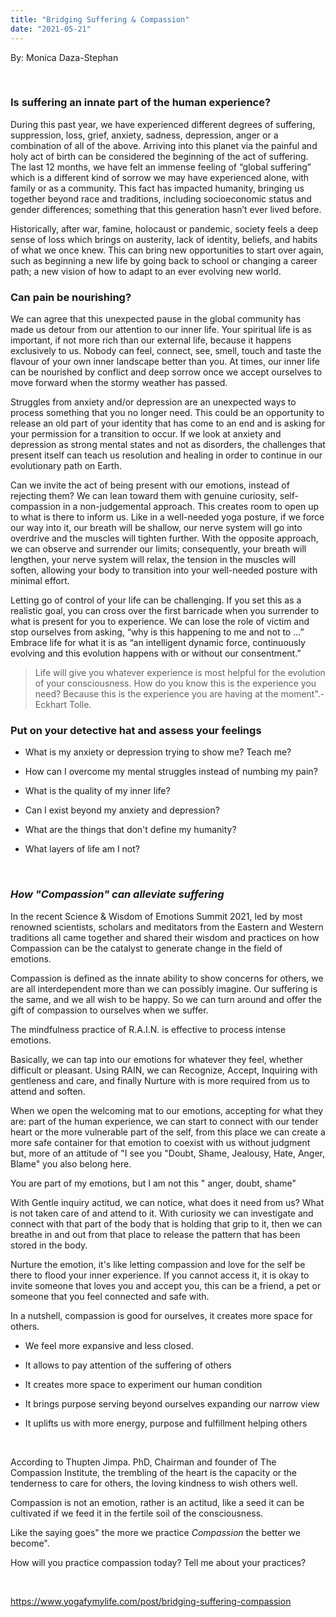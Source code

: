 ```yaml
---
title: "Bridging Suffering & Compassion"
date: "2021-05-21"
---
```


By: Monica Daza-Stephan

 

### **Is suffering an innate part of the human experience?**

During this past year, we have experienced different degrees of suffering, suppression, loss, grief, anxiety, sadness, depression, anger or a combination of all of the above. Arriving into this planet via the painful and holy act of birth can be considered the beginning of the act of suffering. The last 12 months, we have felt an immense feeling of “global suffering” which is a different kind of sorrow we may have experienced alone, with family or as a community. This fact has impacted humanity, bringing us together beyond race and traditions, including socioeconomic status and gender differences; something that this generation hasn’t ever lived before.

Historically, after war, famine, holocaust or pandemic, society feels a deep sense of loss which brings on austerity, lack of identity, beliefs, and habits of what we once knew. This can bring new opportunities to start over again, such as beginning a new life by going back to school or changing a career path; a new vision of how to adapt to an ever evolving new world.

### **Can pain be nourishing?**

We can agree that this unexpected pause in the global community has made us detour from our attention to our inner life. Your spiritual life is as important, if not more rich than our external life, because it happens exclusively to us. Nobody can feel, connect, see, smell, touch and taste the flavour of your own inner landscape better than you. At times, our inner life can be nourished by conflict and deep sorrow once we accept ourselves to move forward when the stormy weather has passed.

Struggles from anxiety and/or depression are an unexpected ways to process something that you no longer need. This could be an opportunity to release an old part of your identity that has come to an end and is asking for your permission for a transition to occur. If we look at anxiety and depression as strong mental states and not as disorders, the challenges that present itself can teach us resolution and healing in order to continue in our evolutionary path on Earth.

Can we invite the act of being present with our emotions, instead of rejecting them? We can lean toward them with genuine curiosity, self-compassion in a non-judgemental approach. This creates room to open up to what is there to inform us. Like in a well-needed yoga posture, if we force our way into it, our breath will be shallow, our nerve system will go into overdrive and the muscles will tighten further. With the opposite approach, we can observe and surrender our limits; consequently, your breath will lengthen, your nerve system will relax, the tension in the muscles will soften, allowing your body to transition into your well-needed posture with minimal effort.

Letting go of control of your life can be challenging. If you set this as a realistic goal, you can cross over the first barricade when you surrender to what is present for you to experience. We can lose the role of victim and stop ourselves from asking, “why is this happening to me and not to …” Embrace life for what it is as “an intelligent dynamic force, continuously evolving and this evolution happens with or without our consentment.”

> Life will give you whatever experience is most helpful for the evolution of your consciousness. How do you know this is the experience you need? Because this is the experience you are having at the moment".- Eckhart Tolle.

### **Put on your detective hat and assess your feelings**

- What is my anxiety or depression trying to show me? Teach me?

- How can I overcome my mental struggles instead of numbing my pain?
    
- What is the quality of my inner life?
    
- Can I exist beyond my anxiety and depression?
    
- What are the things that don't define my humanity?
    
- What layers of life am I not?
    

 

### _**How "Compassion" can alleviate suffering**_

In the recent Science & Wisdom of Emotions Summit 2021, led by most renowned scientists, scholars and meditators from the Eastern and Western traditions all came together and shared their wisdom and practices on how Compassion can be the catalyst to generate change in the field of emotions.

Compassion is defined as the innate ability to show concerns for others, we are all interdependent more than we can possibly imagine. Our suffering is the same, and we all wish to be happy. So we can turn around and offer the gift of compassion to ourselves when we suffer.

The mindfulness practice of R.A.I.N. is effective to process intense emotions.

Basically, we can tap into our emotions for whatever they feel, whether difficult or pleasant. Using RAIN, we can Recognize, Accept, Inquiring with gentleness and care, and finally Nurture with is more required from us to attend and soften.

When we open the welcoming mat to our emotions, accepting for what they are: part of the human experience, we can start to connect with our tender heart or the more vulnerable part of the self, from this place we can create a more safe container for that emotion to coexist with us without judgment but, more of an attitude of "I see you "Doubt, Shame, Jealousy, Hate, Anger, Blame" you also belong here.

You are part of my emotions, but I am not this " anger, doubt, shame"

With Gentle inquiry actitud, we can notice, what does it need from us? What is not taken care of and attend to it. With curiosity we can investigate and connect with that part of the body that is holding that grip to it, then we can breathe in and out from that place to release the pattern that has been stored in the body.

Nurture the emotion, it's like letting compassion and love for the self be there to flood your inner experience. If you cannot access it, it is okay to invite someone that loves you and accept you, this can be a friend, a pet or someone that you feel connected and safe with.

In a nutshell, compassion is good for ourselves, it creates more space for others.

- We feel more expansive and less closed.
    
- It allows to pay attention of the suffering of others
    
- It creates more space to experiment our human condition
    
- It brings purpose serving beyond ourselves expanding our narrow view
    
- It uplifts us with more energy, purpose and fulfillment helping others
    

 

According to Thupten Jimpa. PhD, Chairman and founder of The Compassion Institute, the trembling of the heart is the capacity or the tenderness to care for others, the loving kindness to wish others well.

Compassion is not an emotion, rather is an actitud, like a seed it can be cultivated if we feed it in the fertile soil of the consciousness.

Like the saying goes" the more we practice _Compassion_ the better we become".

How will you practice compassion today? Tell me about your practices?

 

https://www.yogafymylife.com/post/bridging-suffering-compassion
